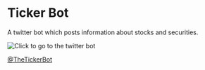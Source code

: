 # Ticker Bot 

A twitter bot which posts information about stocks and securities. 

<img src="/img/summary.jpg"
     alt="Click to go to the twitter bot"
     href="https://twitter.com/TheTickerBot" />

[@TheTickerBot](https://twitter.com/TheTickerBot)

